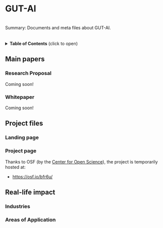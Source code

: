 # GUT-AI

<br>
Summary: Documents and meta files about GUT-AI.
<br><br><br>

<details>
<summary><b>Table of Contents</b> (click to open)</summary>
<!-- MarkdownTOC -->

1. [Main papers](#main-papers)
1. [Project files](#project-files)
1. [Real-life impact](#real-life-impact)

<!-- /MarkdownTOC -->
</details>

## Main papers

### Research Proposal

Coming soon!

### Whitepaper

Coming soon!

## Project files

### Landing page

### Project page

Thanks to OSF (by the [Center for Open Science](https://www.cos.io/)), the project is temporarily hosted at:
- https://osf.io/bfr6u/

## Real-life impact

### Industries

### Areas of Application


